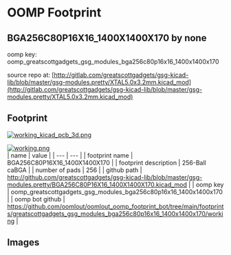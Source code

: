 # OOMP Footprint  
## BGA256C80P16X16_1400X1400X170  by none  
  
oomp key: oomp_greatscottgadgets_gsg_modules_bga256c80p16x16_1400x1400x170  
  
source repo at: [http://gitlab.com/greatscottgadgets/gsg-kicad-lib/blob/master/gsg-modules.pretty/XTAL5.0x3.2mm.kicad_mod](http://gitlab.com/greatscottgadgets/gsg-kicad-lib/blob/master/gsg-modules.pretty/XTAL5.0x3.2mm.kicad_mod)  
## Footprint  
  
[![working_kicad_pcb_3d.png](working_kicad_pcb_3d_600.png)](working_kicad_pcb_3d.png)  
  
[![working.png](working_600.png)](working.png)  
| name | value | 
| --- | --- | 
| footprint name | BGA256C80P16X16_1400X1400X170 | 
| footprint description | 256-Ball caBGA | 
| number of pads | 256 | 
| github path | http://github.com/greatscottgadgets/gsg-kicad-lib/blob/master/gsg-modules.pretty/BGA256C80P16X16_1400X1400X170.kicad_mod | 
| oomp key | oomp_greatscottgadgets_gsg_modules_bga256c80p16x16_1400x1400x170 | 
| oomp bot github | https://github.com/oomlout/oomlout_oomp_footprint_bot/tree/main/footprints/greatscottgadgets_gsg_modules_bga256c80p16x16_1400x1400x170/working | 
## Images  
